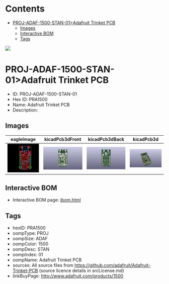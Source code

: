 



Contents
========

* [PROJ-ADAF-1500-STAN-01>Adafruit Trinket PCB](#proj-adaf-1500-stan-01adafruit-trinket-pcb)
	* [Images](#images)
	* [Interactive BOM](#interactive-bom)
	* [Tags](#tags)
  
![][im]
# PROJ-ADAF-1500-STAN-01>Adafruit Trinket PCB

- ID: PROJ-ADAF-1500-STAN-01
- Hex ID: PRA1500
- Name: Adafruit Trinket PCB
- Description: 

## Images
  
  

|eagleImage|kicadPcb3dFront|kicadPcb3dBack|kicadPcb3d|
| :---: | :---: | :---: | :---: |
|[![eagleImage](eagleImage_140.png)](eagleImage_600.png)|[![kicadPcb3dFront](kicadPcb3dFront_140.png)](kicadPcb3dFront_600.png)|[![kicadPcb3dBack](kicadPcb3dBack_140.png)](kicadPcb3dBack_600.png)|[![kicadPcb3d](kicadPcb3d_140.png)](kicadPcb3d_600.png)|

## Interactive BOM

- Interactive BOM page: [ibom.html](kicad/bom/ibom.html)

## Tags

- hexID: PRA1500
- oompType: PROJ
- oompSize: ADAF
- oompColor: 1500
- oompDesc: STAN
- oompIndex: 01
- oompName: Adafruit Trinket PCB
- sources: All source files from https://github.com/adafruit/Adafruit-Trinket-PCB (source licence details in srcLicense.md)
- linkBuyPage: http://www.adafruit.com/products/1500



[im]: kicadPcb3d_450.png
